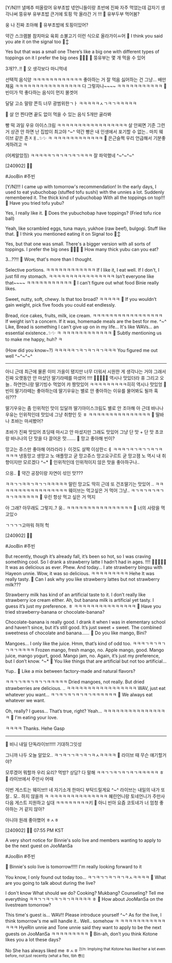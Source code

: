 [Y/N]!!!
낼메추
떠올랐어
유부초밥
넧언니들이랑
초반에 진짜 자주 먹었는데
갑자기 생각나써
뚱유부
유부초밥 큰거에
토핑 막 올라간 거
!!!
🫧 유부두부 먹어봄?

웅 나 진짜 조아해
🫧 유부초밥에 토핑이있어?

약간 스크램블 참치마요 육회 소불고기
이런 식으로 올라가이ㅛ어
🫧 I think you said you ate it on the signal too 🙂‍↕️

Yes but that was a small one
There’s like a big one with different types of toppings on it
I prefer the big ones 👻👻👻
🫧 뚱유부는 몇 개 먹을 수 있어

3개??..!!
🫧 오 생각보다 마니먹네

선택적 음식양
ㅋㅋㅋㅋㅋㅋㅋㅋㅋㅋㅋㅋ
좋아하는 거 잘 먹음
싫어하는 건 그냥… 배만 채움
ㅋㅋㅋㅋㅋㅋㅋㅋㅋㅋㅋㅋㅋㅋㅋㅋ
다 그렇자나~~~~
ㅋㅋㅋㅋㅋㅋㅋㅋㅋㅋㅋ
🫧 빈이가 막 좋다하는 음식이 먼지 몰겟어

달달 고소 말랑 쫀득
너무 광범위한ㄱㅏ
ㅋㅋㅋㅋㅋㅅㄱㅋㄱㅋㅋㅋㅋㅋ

🫧 살 안 찐다면 끝도 없이 먹을 수 있는 음식 5개만 골라봐

빵 떡 과일 우유 아이스크림
ㅋㅋㅋㅋㅋㅋㅋㅋㅋㅋㅋㅋㅋㅋㅋㅋㅋ
살 안찌면 기준
그런 거 상관 안 하면 난 집밥이 최고야
^~^
약간
빵은
내 인생에서
포기할 수 없는..
마치 웨이브 같은 존ㅈㅐ..✨✨
ㅋ
ㅋㅋㅋㅋㅋㅋㅋㅋㅋㅋㅋㅋ
🫧 은근슬쩍 우리 언급해서 기분좋게하려고 ㅋ

(어케알았징)
ㅋㅋㅋㅋㅋㄱㅋㄱㅋㄱㅋㄱㅋㅋㅋ
잘 파악했네 ^~^~^~^

[240902] 🐣💭



#JooBin #주빈

[Y/N]!!!
I came up with tomorrow's recommendation!
In the early days, I used to eat yubuchobap (stuffed tofu sushi) with the unnies a lot.
Suddenly remembered it.
The thick kind of yubuchobap
With all the toppings on top!!!
🫧 Have you tried tofu yubu?

Yes, I really like it.
🫧 Does the yubuchobap have toppings? (Fried tofu rice ball)

Yeah, like scrambled eggs, tuna mayo, yukhoe (raw beef), bulgogi.
Stuff like that.
🫧 I think you mentioned eating it on Signal too 🙂‍↕️

Yes, but that one was small.
There's a bigger version with all sorts of toppings.
I prefer the big ones 👻👻👻
🫧 How many thick yubu can you eat?

3...??!!
🫧 Wow, that's more than I thought.

Selective portions.
ㅋㅋㅋㅋㅋㅋㅋㅋㅋㅋㅋㅋ
If I like it, I eat well.
If I don't, I just fill my stomach.
ㅋㅋㅋㅋㅋㅋㅋㅋㅋㅋㅋㅋㅋㅋㅋㅋ
Isn’t everyone like that~~~~
ㅋㅋㅋㅋㅋㅋㅋㅋㅋㅋㅋ
🫧 I can't figure out what food Binie really likes.

Sweet, nutty, soft, chewy.
Is that too broad?
ㅋㅋㅋㅋㅋ
🫧 If you wouldn’t gain weight, pick five foods you could eat endlessly.

Bread, rice cakes, fruits, milk, ice cream.
ㅋㅋㅋㅋㅋㅋㅋㅋㅋㅋㅋㅋㅋㅋㅋㅋㅋ
If weight isn't a concern.
If it was, homemade meals are the best for me.
^~^
Like,
Bread is something I can't give up on in my life...
It's like WAVs... an essential existence..✨✨
ㅋ
ㅋㅋㅋㅋㅋㅋㅋㅋㅋㅋㅋㅋ
🫧 Subtly mentioning us to make me happy, huh? ㅋ

(How did you know~?)
ㅋㅋㅋㅋㅋㄱㅋㄱㅋㄱㅋㄱㅋㅋㅋ
You figured me out well ^~^~^~^

___

아니 근데
최근에
물론 이미 가을이 됐지만
너무 더워서
시원한 게 생각나는 거야
그래서 진짜 오랫동안 안 마샸던 딸기라떼를
마셨어
!!!!
🍓🥛😚😚😚
역시나 맛있더라
휴
그리고 오늘..
하연언니랑 딸기빙수 먹었어
캬
짱맛있어
ㅋㅋㅋㅋㅋㅋㅋㅋㅋ히히
역시나 맛있엉
🫧 빈이 딸기라떼는 좋아하는데 딸기우유는 별로 안 좋아하는 이유를 물어봐도 될까 혹쉬???

딸기우유는
좀 인위적인 맛이
있달까
딸기아이스크림도 별로 안 조아해
아 근데 바나나우유는 인위적인데 맛있네
그냥 취향인 듯 ㅎ
ㅋㅋㅋㅋㅋㅋㅋㅋㅋㅋㅋㅋㅋㅋㅋ
🫧 딸바나 초바는 마셔봤어?

초바가
진짜 맛있어
초딩때 마시고 안 마셨지만
그래도 맛있어
그냥
단 맛 + 단 맛
초코랑 바나나의 단 맛을
다 끌어온 맛…….
🫧 망고 좋아해 빈이?

망고는
쥬스만 좋아해
어라라라ㅏ
이것도 살짝 이상한ㄷㅔ
ㅋㅋㅋㄱㅋㄱㅋㄱㄱㅋㄱㅋㅋㅋㅋ
냉동망고 생망고 노
애플망고 굳
망고쥬스 망고요구르트 굳
망고잼 노
역시
내 취향이지만
모르겠다
^~*
🫧 인위적인데 인위적이지 않은 맛을 좋아하구나..

으응..
🫧 약간 공장이랑 자연이 섞인 맛???

ㅋㅋㄱㄱㅋㅋㄱㅋㄱㄱㅋㅋㅋㅋㅋ
말린 망고도 딱히
근데 또 건조딸기는
맛있어
..
ㅋㅋㅋㅋㅋㅋㅋㅋㅋㅋㅋㅋㅋㅋㅋㅋㅋ
웨이브는 먹고싶은 거 먹어 그냥..
ㅋㄱㅋㄱㅋㄱㅋㄱㅋㄱㅋㅋㅋㅋㅋㅋ
🫧 우린 항상 먹고 싶은 거 먹지

아 그래?
아무래도
그렇지..?
웅..
ㅋㅋㅋㅋㅋㅋㅋㅋㅋㅋㅋㅋㅋㅋㅋㅋ
🫧 너의 사랑을 먹고있ㅇ 

ㄱㄱㄱㄱ고마워
허허
헉

[240902] 🐣💭



#JooBin #주빈


But recently,
though it’s already fall,
it’s been so hot,
so I was craving something cool.
So I drank a strawberry latte I hadn’t had in ages.
!!!!
🍓🥛😚😚😚
It was as delicious as ever.
Phew.
And today…
I ate strawberry bingsu with Hayeon unnie.
Wow,
it was so delicious.
ㅋㅋㅋㅋㅋㅋㅋㅋㅋ Hehe
It was really tasty.
🫧 Can I ask why you like strawberry lattes but not strawberry milk???

Strawberry milk has
kind of an artificial taste to it.
I don’t really like strawberry ice cream either.
Ah, but banana milk is artificial yet tasty.
I guess it’s just my preference. ㅎ
ㅋㅋㅋㅋㅋㅋㅋㅋㅋㅋㅋㅋㅋㅋㅋ
🫧 Have you tried strawberry-banana or chocolate-banana?

Chocolate-banana is
really good.
I drank it when I was in elementary school and haven’t since,
but it’s still good.
It’s just
sweet + sweet.
The combined sweetness of chocolate and banana……
🫧 Do you like mango, Bini?

Mangoes…
I only like the juice.
Hmm,
that’s kind of odd too.
ㅋㅋㅋㄱㅋㄱㅋㄱㄱㅋㄱㅋㅋㅋㅋ
Frozen mango, fresh mango, no.
Apple mango, good.
Mango juice, mango yogurt, good.
Mango jam, no.
Again,
it’s just my preference, but
I don’t know.
^~*
🫧 You like things that are artificial but not too artificial...

Yup..
🫧 Like a mix between factory-made and natural flavors?

ㅋㅋㄱㄱㅋㅋㄱㅋㄱㄱㅋㅋㅋㅋㅋ
Dried mangoes, not really.
But dried strawberries
are delicious.
..
ㅋㅋㅋㅋㅋㅋㅋㅋㅋㅋㅋㅋㅋㅋㅋㅋㅋ
WAV, just eat whatever you want...
ㅋㄱㅋㄱㅋㄱㅋㄱㅋㄱㅋㅋㅋㅋㅋㅋ
🫧 We always eat whatever we want.

Oh, really?
I guess...
That’s true, right?
Yeah...
ㅋㅋㅋㅋㅋㅋㅋㅋㅋㅋㅋㅋㅋㅋㅋㅋ
🫧 I'm eating your love. 

ㅋㅋㅋㅋ Thanks.
Hehe
Gasp


____
🫧 비니 내일 단독라이브!!!!! 기대하그잇성

그니까
나두 오늘 알았오..
ㅋㄱㅋㄱㄱㅋㄱㅋㄱㅋㅅㅋㅋㅋㅋ
🫧 라이브 때 무슨 얘기할거야?

모루겠어
뭐할까 우리
요리? 먹방? 상담? 다 말해
ㅋㅋㄱㄱㅋㄱㅋㄱㅋㄱㅋㅋㅋㅋㅋ
ㅎ
🫧 라이브에서 주만사 어때

이번 게스트는
웨이브!!
네 자기소개 한마디 부탁드릴게요 ^~^
라이브는
내일의 내가 또
잘.. 모.. 하지 않을까 ㅋ
ㅋㅋㅋㅋㅋㅋㅋㅋㅋㅋㅋㅋㅋㅋ
혜린언니랑 토네언니가
주만사 다음 게스트
지원하고 싶대
ㅋㅋㅋㅋㅋㅋㅋㅋ키
🫧 아니 빈아 요즘 코토네가 너 엄청 좋아하는 거 같지 않아?

아니야
원래 좋아했어 ㅎㅅㅎ


[240902] 🐣💭 07:55 PM KST

A very short notice for Binnie's solo live and members wanting to apply to be the next guest on JooManSa

#JooBin #주빈


🫧 Binnie's solo live is tomorrow!!!!! I'm really looking forward to it

You know, I only found out today too...
ㅋㄱㅋㄱㄱㅋㄱㅋㄱㅋㅅㅋㅋㅋㅋ
🫧 What are you going to talk about during the live?

I don't know
What should we do?
Cooking? Mukbang? Counseling? Tell me everything
ㅋㅋㄱㄱㅋㄱㅋㄱㅋㄱㅋㅋㅋㅋㅋ
ㅎ
🫧 How about JooManSa on the livestream tomorrow?

This time's guest is...
WAV!!
Please introduce yourself ^~^
As for the live, I think tomorrow's me will handle it.. 
Well.. somehow ㅋ
ㅋㅋㅋㅋㅋㅋㅋㅋㅋㅋㅋㅋㅋㅋ
HyeRin unnie and Tone unnie said they want to apply to be the next guests on JooManSa
ㅋㅋㅋㅋㅋㅋㅋㅋㅋ
🫧 Bin-ah, don’t you think Kotone likes you a lot these days?

No
She has always liked me ㅎㅅㅎ <sup>[t/n: Implying that Kotone has liked her a lot even before, not just recently (what a flex, tbh 😎)]</sup>
